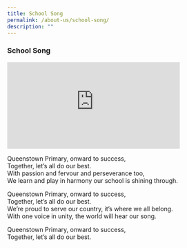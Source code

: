 ```yaml
---
title: School Song
permalink: /about-us/school-song/
description: ""
---
```

### **School Song**

<iframe width="400" height=200" src="https://www.youtube.com/embed/LH7dDlmYuSE" title="QtPS School Song" frameborder="0" allow="accelerometer; autoplay; clipboard-write; encrypted-media; gyroscope; picture-in-picture" allowfullscreen></iframe>

Queenstown Primary, onward to success,<br>
Together, let’s all do our best.<br>
With passion and fervour and perseverance too, <br> 
We learn and play in harmony our school is shining through.<br>

Queenstown Primary, onward to success, <br>
Together, let’s all do our best. <br>
We’re proud to serve our country, it’s where we all belong. <br>
With one voice in unity, the world will hear our song. <br>

Queenstown Primary, onward to success, <br>
Together, let’s all do our best.